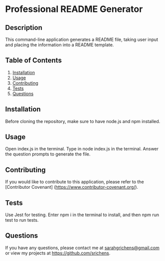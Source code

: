 # Professional README Generator
  

  


## Description
This command-line application generates a README file, taking user input and placing the information into a README template.



## Table of Contents
1. [Installation](#installation)
2. [Usage](#usage)
3. [Contributing](#contributing)
4. [Tests](#tests)
5. [Questions](#questions)

## Installation
Before cloning the repository, make sure to have node.js and npm installed.

## Usage
Open index.js in the terminal. Type in node index.js in the terminal. Answer the question prompts to generate the file.



## Contributing
If you would like to contribute to this application, please refer to the [Contributor Covenant] (https://www.contributor-covenant.org/).

## Tests
Use Jest for testing. Enter npm i in the terminal to install, and then npm run test to run tests.

## Questions
If you have any questions, please contact me at sarahgrichens@gmail.com or view my projects at https://github.com/srichens.
